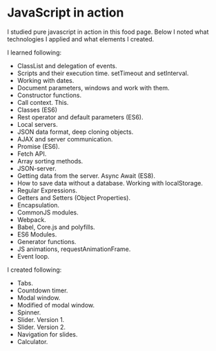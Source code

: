 # JavaScript in action

I studied pure javascript in action in this food page.
Below I noted what technologies I applied and what elements I created.

I learned following:
- ClassList and delegation of events.
- Scripts and their execution time. setTimeout and setInterval.
- Working with dates.
- Document parameters, windows and work with them.
- Constructor functions.
- Call context. This.
- Classes (ES6)
- Rest operator and default parameters (ES6).
- Local servers.
- JSON data format, deep cloning objects.
- AJAX and server communication.
- Promise (ES6).
- Fetch API.
- Array sorting methods.
- JSON-server.
- Getting data from the server. Async Await (ES8).
- How to save data without a database. Working with localStorage.
- Regular Expressions.
- Getters and Setters (Object Properties).
- Encapsulation.
- CommonJS modules.
- Webpack.
- Babel, Core.js and polyfills.
- ES6 Modules.
- Generator functions.
- JS animations, requestAnimationFrame.
- Event loop.

I created following:
- Tabs.
- Countdown timer.
- Modal window.
- Modified of modal window.
- Spinner.
- Slider. Version 1.
- Slider. Version 2.
- Navigation for slides.
- Calculator.
